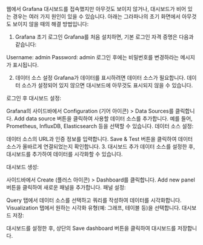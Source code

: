 웹에서 Grafana 대시보드를 접속했지만 아무것도 보이지 않거나, 대시보드가 비어 있는 경우는 여러 가지 원인이 있을 수 있습니다. 아래는 그라파나의 초기 화면에서 아무것도 보이지 않을 때의 해결 방법입니다:

1. Grafana 초기 로그인
Grafana를 처음 설치하면, 기본 로그인 자격 증명은 다음과 같습니다:

Username: admin
Password: admin
로그인 후에는 비밀번호를 변경하라는 메시지가 표시됩니다.

2. 데이터 소스 설정
Grafana가 데이터를 표시하려면 데이터 소스가 필요합니다. 데이터 소스가 설정되어 있지 않으면 대시보드에 아무것도 표시되지 않을 수 있습니다.

로그인 후 대시보드 설정:

Grafana의 사이드바에서 Configuration (기어 아이콘) > Data Sources를 클릭합니다.
Add data source 버튼을 클릭하여 사용할 데이터 소스를 추가합니다. 예를 들어, Prometheus, InfluxDB, Elasticsearch 등을 선택할 수 있습니다.
데이터 소스 설정:

데이터 소스의 URL과 인증 정보를 입력합니다.
Save & Test 버튼을 클릭하여 데이터 소스가 올바르게 연결되었는지 확인합니다.
3. 대시보드 추가
데이터 소스를 설정한 후, 대시보드를 추가하여 데이터를 시각화할 수 있습니다.

대시보드 생성:

사이드바에서 Create (플러스 아이콘) > Dashboard를 클릭합니다.
Add new panel 버튼을 클릭하여 새로운 패널을 추가합니다.
패널 설정:

Query 탭에서 데이터 소스를 선택하고 쿼리를 작성하여 데이터를 시각화합니다.
Visualization 탭에서 원하는 시각화 유형(예: 그래프, 테이블 등)을 선택합니다.
대시보드 저장:

대시보드를 설정한 후, 상단의 Save dashboard 버튼을 클릭하여 대시보드를 저장합니다.
